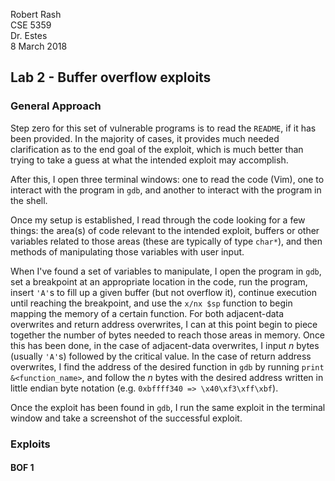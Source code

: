 Robert Rash<br/>
CSE 5359<br/>
Dr. Estes<br/>
8 March 2018<br/>

## Lab 2 - Buffer overflow exploits

### General Approach
Step zero for this set of vulnerable programs is to read the `README`, if it has been provided. In the majority of cases, it provides much needed clarification as to the end goal of the exploit, which is much better than trying to take a guess at what the intended exploit may accomplish. 

After this, I open three terminal windows: one to read the code (Vim), one to interact with the program in `gdb`, and another to interact with the program in the shell.

Once my setup is established, I read through the code looking for a few things: the area(s) of code relevant to the intended exploit, buffers or other variables related to those areas (these are typically of type `char*`), and then methods of manipulating those variables with user input.

When I've found a set of variables to manipulate, I open the program in `gdb`, set a breakpoint at an appropriate location in the code, run the program, insert `'A'`s to fill up a given buffer (but not overflow it), continue execution until reaching the breakpoint, and use the `x/nx $sp` function to begin mapping the memory of a certain function. For both adjacent-data overwrites and return address overwrites, I can at this point begin to piece together the number of bytes needed to reach those areas in memory. Once this has been done, in the case of adjacent-data overwrites, I input _n_ bytes (usually `'A'`s) followed by the critical value. In the case of return address overwrites, I find the address of the desired function in `gdb` by running `print &<function_name>`, and follow the _n_ bytes with the desired address written in little endian byte notation (e.g. `0xbffff340 => \x40\xf3\xff\xbf`).

Once the exploit has been found in `gdb`, I run the same exploit in the terminal window and take a screenshot of the successful exploit.


### Exploits

#### BOF 1